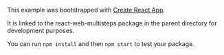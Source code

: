 This example was bootstrapped with [Create React App](https://github.com/facebook/create-react-app).

It is linked to the react-web-multisteps package in the parent directory for development purposes.

You can run `npm install` and then `npm start` to test your package.
